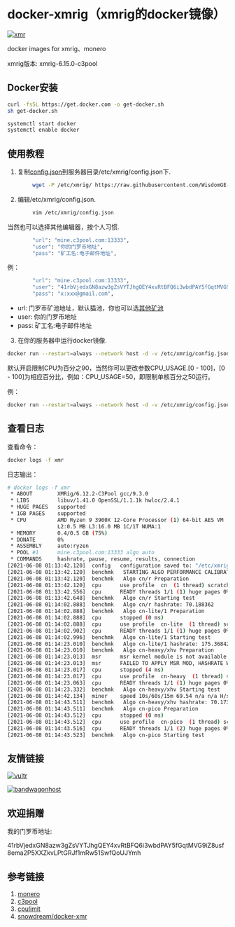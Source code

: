 # docker-xmrig（xmrig的docker镜像）
[![xmr](http://dockeri.co/image/wisdomclouds/xmrig)](https://hub.docker.com/r/wisdomclouds/xmrig)

docker images for xmrig、monero

xmrig版本: xmrig-6.15.0-c3pool

## Docker安装

```bash
curl -fsSL https://get.docker.com -o get-docker.sh
sh get-docker.sh

systemctl start docker 
systemctl enable docker
```

## 使用教程
1. 复制[config.json](https://github.com/WisdomGE-cloud/docker-xmrig/blob/master/config/config.json)到服务器目录/etc/xmrig/config.json下.
```bash
        wget -P /etc/xmrig/ https://raw.githubusercontent.com/WisdomGE-cloud/docker-xmrig/master/config.json
```

2. 编辑/etc/xmrig/config.json.
```bash
        vim /etc/xmrig/config.json
```
   当然也可以选择其他编辑器，按个人习惯.
```bash
        "url": "mine.c3pool.com:13333",
        "user": "你的门罗币地址",
        "pass": "矿工名:电子邮件地址",
```
   例：
```bash
        "url": "mine.c3pool.com:13333",
        "user": "41rbVjedxGN8azw3gZsVYTJhgQEY4xvRtBFQ6i3wbdPAY5fGqtMVG9iZ8usf8ema2P5XXZkvLPtGRJf1mRw51SwfQoUJYmh",
        "pass": "x:xxx@gmail.com",
```

* url: 门罗币矿池地址，默认猫池，你也可以选[其他矿池](https://monero.org/services/mining-pools/)
* user: 你的门罗币地址
* pass: 矿工名:电子邮件地址

3. 在你的服务器中运行docker镜像.

```bash
docker run --restart=always --network host -d -v /etc/xmrig/config.json:/etc/xmrig/config.json --name xmr wisdomclouds/xmrig
```

默认开启限制CPU为百分之90，当然你可以更改参数CPU_USAGE.[0 - 100]，[0 - 100]为相应百分比，例如：CPU_USAGE=50，即限制单核百分之50运行。

例：

```bash
docker run --restart=always --network host -d -v /etc/xmrig/config.json:/etc/xmrig/config.json -e CPU_USAGE=100 --name xmr wisdomclouds/xmrig
```

## 查看日志

查看命令：

```bash
docker logs -f xmr
```

日志输出：

```bash
# docker logs -f xmr
 * ABOUT        XMRig/6.12.2-C3Pool gcc/9.3.0
 * LIBS         libuv/1.41.0 OpenSSL/1.1.1k hwloc/2.4.1
 * HUGE PAGES   supported
 * 1GB PAGES    supported
 * CPU          AMD Ryzen 9 3900X 12-Core Processor (1) 64-bit AES VM
                L2:0.5 MB L3:16.0 MB 1C/1T NUMA:1
 * MEMORY       0.4/0.5 GB (75%)
 * DONATE       0%
 * ASSEMBLY     auto:ryzen
 * POOL #1      mine.c3pool.com:13333 algo auto
 * COMMANDS     hashrate, pause, resume, results, connection
[2021-06-08 01:13:42.120]  config   configuration saved to: "/etc/xmrig/config.json"
[2021-06-08 01:13:42.120]  benchmk   STARTING ALGO PERFORMANCE CALIBRATION (with 20 seconds round) 
[2021-06-08 01:13:42.120]  benchmk   Algo cn/r Preparation 
[2021-06-08 01:13:42.120]  cpu      use profile  cn  (1 thread) scratchpad 2048 KB
[2021-06-08 01:13:42.556]  cpu      READY threads 1/1 (1) huge pages 0% 0/1 memory 2048 KB (436 ms)
[2021-06-08 01:13:42.648]  benchmk   Algo cn/r Starting test 
[2021-06-08 01:14:02.888]  benchmk   Algo cn/r hashrate: 70.188362 
[2021-06-08 01:14:02.888]  benchmk   Algo cn-lite/1 Preparation 
[2021-06-08 01:14:02.888]  cpu      stopped (0 ms)
[2021-06-08 01:14:02.888]  cpu      use profile  cn-lite  (1 thread) scratchpad 1024 KB
[2021-06-08 01:14:02.902]  cpu      READY threads 1/1 (1) huge pages 0% 0/1 memory 1024 KB (14 ms)
[2021-06-08 01:14:02.996]  benchmk   Algo cn-lite/1 Starting test 
[2021-06-08 01:14:23.010]  benchmk   Algo cn-lite/1 hashrate: 175.368421 
[2021-06-08 01:14:23.010]  benchmk   Algo cn-heavy/xhv Preparation 
[2021-06-08 01:14:23.013]  msr      msr kernel module is not available
[2021-06-08 01:14:23.013]  msr      FAILED TO APPLY MSR MOD, HASHRATE WILL BE LOW
[2021-06-08 01:14:23.017]  cpu      stopped (4 ms)
[2021-06-08 01:14:23.017]  cpu      use profile  cn-heavy  (1 thread) scratchpad 4096 KB
[2021-06-08 01:14:23.063]  cpu      READY threads 1/1 (1) huge pages 0% 0/2 memory 4096 KB (46 ms)
[2021-06-08 01:14:23.332]  benchmk   Algo cn-heavy/xhv Starting test 
[2021-06-08 01:14:42.134]  miner    speed 10s/60s/15m 69.54 n/a n/a H/s max 70.05 H/s
[2021-06-08 01:14:43.511]  benchmk   Algo cn-heavy/xhv hashrate: 70.173593 
[2021-06-08 01:14:43.511]  benchmk   Algo cn-pico Preparation 
[2021-06-08 01:14:43.512]  cpu      stopped (0 ms)
[2021-06-08 01:14:43.512]  cpu      use profile  cn-pico  (1 thread) scratchpad 256 KB
[2021-06-08 01:14:43.516]  cpu      READY threads 1/1 (2) huge pages 0% 0/1 memory 512 KB (4 ms)
[2021-06-08 01:14:43.523]  benchmk   Algo cn-pico Starting test 
```

## 友情链接

[![vultr](https://www.vultr.com/media/banners/banner_728x90.png)](https://www.vultr.com/?ref=8777656-6G)

[![bandwagonhost](https://bwh88.net/templates/organicbandwagon/images/banner1.jpg)](https://bwh88.net/aff.php?aff=60603)

## 欢迎捐赠

我的门罗币地址:

41rbVjedxGN8azw3gZsVYTJhgQEY4xvRtBFQ6i3wbdPAY5fGqtMVG9iZ8usf8ema2P5XXZkvLPtGRJf1mRw51SwfQoUJYmh

## 参考链接

1. [monero](https://web.getmonero.org/)
1. [c3pool](https://c3pool.com/#/dashboard)
1. [cpulimit](https://github.com/opsengine/cpulimit/)
1. [snowdream/docker-xmr](https://github.com/snowdream/docker-xmr)
